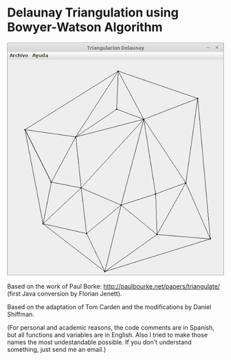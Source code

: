 # Delaunay Triangulation using Bowyer-Watson Algorithm

![Delaunay Triangulation Screenshot](screenshot.png)

Based on the work of Paul Borke: http://paulbourke.net/papers/triangulate/ (first Java conversion by Florian Jenett).

Based on the adaptation of Tom Carden and the modifications by Daniel Shiffman.

(For personal and academic reasons, the code comments are in Spanish, but all functions and variables are in English. Also I tried to make those names the most undestandable possible. If you don't understand something, just send me an email.)
